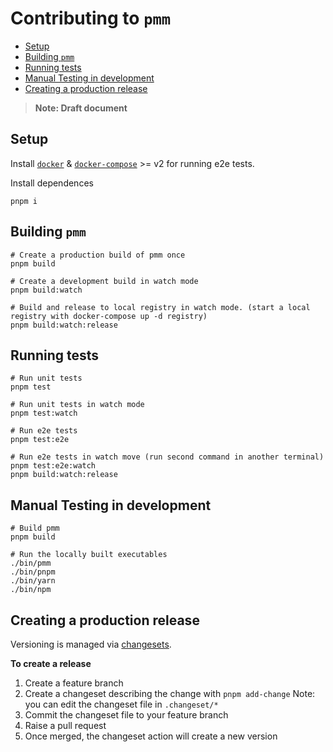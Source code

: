 # Contributing to `pmm` <!-- omit in toc -->

- [Setup](#setup)
- [Building `pmm`](#building-pmm)
- [Running tests](#running-tests)
- [Manual Testing in development](#manual-testing-in-development)
- [Creating a production release](#creating-a-production-release)

> **Note: Draft document**

## Setup

Install [`docker`](https://docs.docker.com/get-docker/) & [`docker-compose`](https://docs.docker.com/compose/install/) >= v2 for running e2e tests.

Install dependences

```shell
pnpm i
```

## Building `pmm`

```shell
# Create a production build of pmm once
pnpm build

# Create a development build in watch mode
pnpm build:watch

# Build and release to local registry in watch mode. (start a local registry with docker-compose up -d registry)
pnpm build:watch:release
```

## Running tests

```shell
# Run unit tests
pnpm test

# Run unit tests in watch mode
pnpm test:watch

# Run e2e tests
pnpm test:e2e

# Run e2e tests in watch move (run second command in another terminal)
pnpm test:e2e:watch
pnpm build:watch:release
```

## Manual Testing in development

```shell
# Build pmm
pnpm build

# Run the locally built executables
./bin/pmm
./bin/pnpm
./bin/yarn
./bin/npm
```

## Creating a production release

Versioning is managed via [changesets](https://github.com/changesets/changesets).

**To create a release**

1. Create a feature branch
2. Create a changeset describing the change with `pnpm add-change`
   Note: you can edit the changeset file in `.changeset/*`
3. Commit the changeset file to your feature branch
4. Raise a pull request
5. Once merged, the changeset action will create a new version
